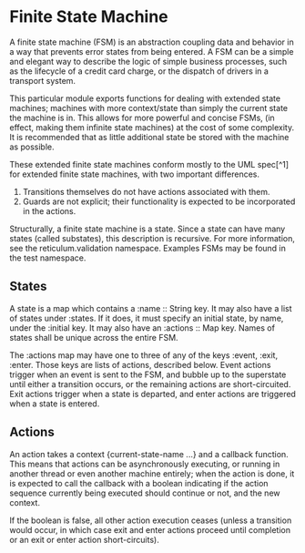 # Finite State Machine

A finite state machine (FSM) is an abstraction coupling data and behavior in a
way that prevents error states from being entered. A FSM can be a simple and 
elegant way to describe the logic of simple business processes, such as the 
lifecycle of a credit card charge, or the dispatch of drivers in a transport
system.

This particular module exports functions for dealing with extended state machines;
machines with more context/state than simply the current state the machine is in.
This allows for more powerful and concise FSMs, (in effect, making them infinite
state machines) at the cost of some complexity. It is recommended that as little
additional state be stored with the machine as possible.

These extended finite state machines conform mostly to the UML spec[^1] for
extended finite state machines, with two important differences. 

1) Transitions themselves do not have actions associated with them. 
2) Guards are not explicit; their functionality is expected to be
   incorporated in the actions.

Structurally, a finite state machine is a state. Since a state can have many 
states (called substates), this description is recursive. For more information,
see the reticulum.validation namespace. Examples FSMs may be found in the test namespace.


## States
   
A state is a map which contains a :name :: String key. It may also have a list of 
states under :states. If it does, it must specify an initial state, by name,
under the :initial key. It may also have an :actions :: Map key. Names of
states shall be unique across the entire FSM.

The :actions map may have one to three of any of the keys :event, :exit, :enter.
Those keys are lists of actions, described below. Event actions trigger when an
event is sent to the FSM, and bubble up to the superstate until either a 
transition occurs, or the remaining actions are short-circuited. Exit actions 
trigger when a state is departed, and enter actions are triggered when a state is
entered. 


## Actions

An action takes a context {current-state-name ...} and a callback
function. This means that  actions can be asynchronously executing, or running
in another thread or even another machine entirely; when the action is done,
it is expected to call the callback with a boolean indicating if the action
sequence currently being executed should continue or not, and the new context.

If the boolean is false, all other action execution ceases (unless a transition
would occur, in which case exit and enter actions proceed until completion or 
an exit or enter action short-circuits).

 
[1]: http://en.wikipedia.org/wiki/UML_state_machine
